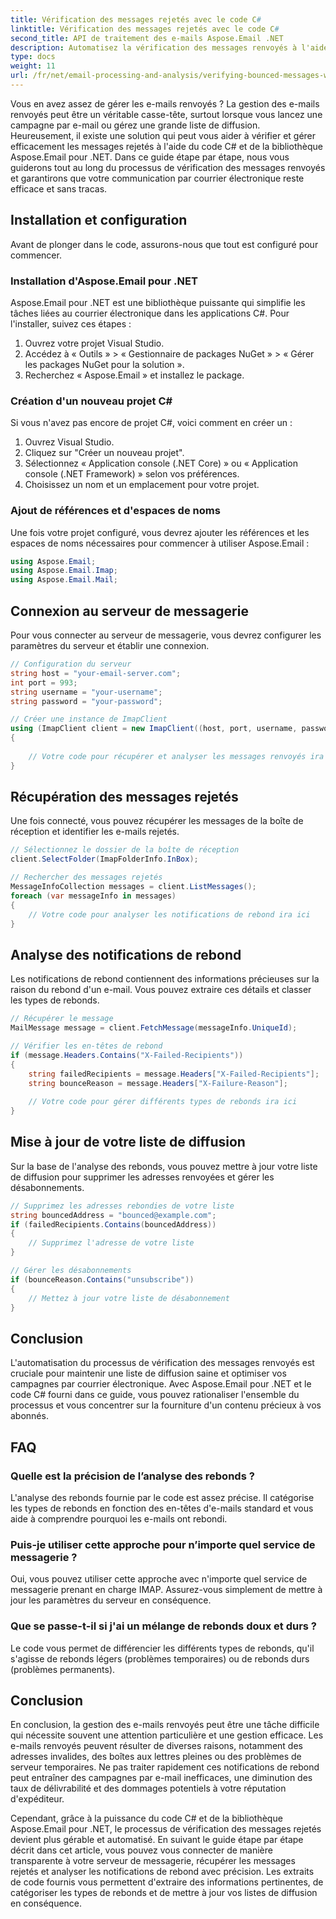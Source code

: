```yaml
---
title: Vérification des messages rejetés avec le code C#
linktitle: Vérification des messages rejetés avec le code C#
second_title: API de traitement des e-mails Aspose.Email .NET
description: Automatisez la vérification des messages renvoyés à l'aide de C# et Aspose.Email pour .NET. Gérez sans effort les listes de diffusion et améliorez l'efficacité des campagnes.
type: docs
weight: 11
url: /fr/net/email-processing-and-analysis/verifying-bounced-messages-with-csharp-code/
---
```


Vous en avez assez de gérer les e-mails renvoyés ? La gestion des e-mails renvoyés peut être un véritable casse-tête, surtout lorsque vous lancez une campagne par e-mail ou gérez une grande liste de diffusion. Heureusement, il existe une solution qui peut vous aider à vérifier et gérer efficacement les messages rejetés à l'aide du code C# et de la bibliothèque Aspose.Email pour .NET. Dans ce guide étape par étape, nous vous guiderons tout au long du processus de vérification des messages renvoyés et garantirons que votre communication par courrier électronique reste efficace et sans tracas.

## Installation et configuration

Avant de plonger dans le code, assurons-nous que tout est configuré pour commencer.

### Installation d'Aspose.Email pour .NET

Aspose.Email pour .NET est une bibliothèque puissante qui simplifie les tâches liées au courrier électronique dans les applications C#. Pour l'installer, suivez ces étapes :

1. Ouvrez votre projet Visual Studio.
2. Accédez à « Outils » > « Gestionnaire de packages NuGet » > « Gérer les packages NuGet pour la solution ».
3. Recherchez « Aspose.Email » et installez le package.

### Création d'un nouveau projet C#

Si vous n'avez pas encore de projet C#, voici comment en créer un :

1. Ouvrez Visual Studio.
2. Cliquez sur "Créer un nouveau projet".
3. Sélectionnez « Application console (.NET Core) » ou « Application console (.NET Framework) » selon vos préférences.
4. Choisissez un nom et un emplacement pour votre projet.

### Ajout de références et d'espaces de noms

Une fois votre projet configuré, vous devrez ajouter les références et les espaces de noms nécessaires pour commencer à utiliser Aspose.Email :

```csharp
using Aspose.Email;
using Aspose.Email.Imap;
using Aspose.Email.Mail;
```

## Connexion au serveur de messagerie

Pour vous connecter au serveur de messagerie, vous devrez configurer les paramètres du serveur et établir une connexion.

```csharp
// Configuration du serveur
string host = "your-email-server.com";
int port = 993;
string username = "your-username";
string password = "your-password";

// Créer une instance de ImapClient
using (ImapClient client = new ImapClient((host, port, username, password))
{
   
    // Votre code pour récupérer et analyser les messages renvoyés ira ici
}
```

## Récupération des messages rejetés

Une fois connecté, vous pouvez récupérer les messages de la boîte de réception et identifier les e-mails rejetés.

```csharp
// Sélectionnez le dossier de la boîte de réception
client.SelectFolder(ImapFolderInfo.InBox);

// Rechercher des messages rejetés
MessageInfoCollection messages = client.ListMessages();
foreach (var messageInfo in messages)
{
    // Votre code pour analyser les notifications de rebond ira ici
}
```

## Analyse des notifications de rebond

Les notifications de rebond contiennent des informations précieuses sur la raison du rebond d'un e-mail. Vous pouvez extraire ces détails et classer les types de rebonds.

```csharp
// Récupérer le message
MailMessage message = client.FetchMessage(messageInfo.UniqueId);

// Vérifier les en-têtes de rebond
if (message.Headers.Contains("X-Failed-Recipients"))
{
    string failedRecipients = message.Headers["X-Failed-Recipients"];
    string bounceReason = message.Headers["X-Failure-Reason"];
    
    // Votre code pour gérer différents types de rebonds ira ici
}
```

## Mise à jour de votre liste de diffusion

Sur la base de l'analyse des rebonds, vous pouvez mettre à jour votre liste de diffusion pour supprimer les adresses renvoyées et gérer les désabonnements.

```csharp
// Supprimez les adresses rebondies de votre liste
string bouncedAddress = "bounced@example.com";
if (failedRecipients.Contains(bouncedAddress))
{
    // Supprimez l'adresse de votre liste
}

// Gérer les désabonnements
if (bounceReason.Contains("unsubscribe"))
{
    // Mettez à jour votre liste de désabonnement
}
```

## Conclusion

L'automatisation du processus de vérification des messages renvoyés est cruciale pour maintenir une liste de diffusion saine et optimiser vos campagnes par courrier électronique. Avec Aspose.Email pour .NET et le code C# fourni dans ce guide, vous pouvez rationaliser l'ensemble du processus et vous concentrer sur la fourniture d'un contenu précieux à vos abonnés.

## FAQ

### Quelle est la précision de l’analyse des rebonds ?

L'analyse des rebonds fournie par le code est assez précise. Il catégorise les types de rebonds en fonction des en-têtes d'e-mails standard et vous aide à comprendre pourquoi les e-mails ont rebondi.

### Puis-je utiliser cette approche pour n’importe quel service de messagerie ?

Oui, vous pouvez utiliser cette approche avec n'importe quel service de messagerie prenant en charge IMAP. Assurez-vous simplement de mettre à jour les paramètres du serveur en conséquence.

### Que se passe-t-il si j'ai un mélange de rebonds doux et durs ?

Le code vous permet de différencier les différents types de rebonds, qu'il s'agisse de rebonds légers (problèmes temporaires) ou de rebonds durs (problèmes permanents).

## Conclusion

En conclusion, la gestion des e-mails renvoyés peut être une tâche difficile qui nécessite souvent une attention particulière et une gestion efficace. Les e-mails renvoyés peuvent résulter de diverses raisons, notamment des adresses invalides, des boîtes aux lettres pleines ou des problèmes de serveur temporaires. Ne pas traiter rapidement ces notifications de rebond peut entraîner des campagnes par e-mail inefficaces, une diminution des taux de délivrabilité et des dommages potentiels à votre réputation d'expéditeur.

Cependant, grâce à la puissance du code C# et de la bibliothèque Aspose.Email pour .NET, le processus de vérification des messages rejetés devient plus gérable et automatisé. En suivant le guide étape par étape décrit dans cet article, vous pouvez vous connecter de manière transparente à votre serveur de messagerie, récupérer les messages rejetés et analyser les notifications de rebond avec précision. Les extraits de code fournis vous permettent d'extraire des informations pertinentes, de catégoriser les types de rebonds et de mettre à jour vos listes de diffusion en conséquence.